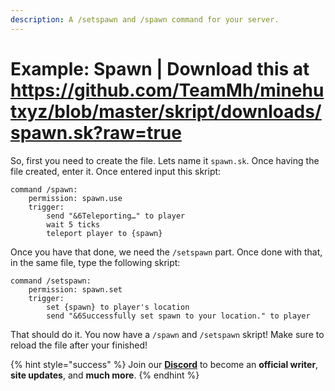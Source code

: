 ```yaml
---
description: A /setspawn and /spawn command for your server.
---
```


# Example: Spawn | Download this at https://github.com/TeamMh/minehutxyz/blob/master/skript/downloads/spawn.sk?raw=true



So, first you need to create the file. Lets name it `spawn.sk`.
Once having the file created, enter it. Once entered input this skript:

```
command /spawn:
    permission: spawn.use
    trigger:
        send "&6Teleporting…" to player
        wait 5 ticks
        teleport player to {spawn}
```

Once you have that done, we need the `/setspawn` part.
Once done with that, in the same file, type the following skript:

```
command /setspawn:
    permission: spawn.set
    trigger:
        set {spawn} to player's location
        send "&6Successfully set spawn to your location." to player
```

That should do it. You now have a `/spawn` and `/setspawn` skript! Make sure to reload the file after your finished!

{% hint style="success" %}
Join our **[Discord](https://discord.gg/TYhH5bK)** to become an **official writer**, **site updates**, and **much more**.
{% endhint %}
